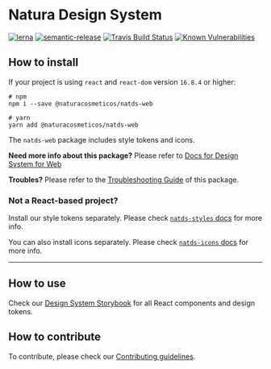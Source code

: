 # Natura Design System

[![lerna](https://img.shields.io/badge/maintained%20with-lerna-cc00ff.svg)](https://lerna.js.org/)
[![semantic-release](https://img.shields.io/badge/%20%20%F0%9F%93%A6%F0%9F%9A%80-semantic--release-e10079.svg)](https://github.com/semantic-release/semantic-release)
[![Travis Build Status](https://travis-ci.org/natura-cosmeticos/natds-js.svg?branch=main)](https://travis-ci.org/natura-cosmeticos/natds-js)
[![Known Vulnerabilities](https://snyk.io/test/github/natura-cosmeticos/natds-js/badge.svg?targetFile=package.json)](https://snyk.io/test/github/natura-cosmeticos/natds-js?targetFile=package.json)

## How to install

If your project is using `react` and `react-dom` version `16.8.4` or higher:


```shell script
# npm
npm i --save @naturacosmeticos/natds-web

# yarn
yarn add @naturacosmeticos/natds-web
```

The `natds-web` package includes style tokens and icons.

**Need more info about this package?** Please refer to [Docs for Design System for Web](./packages/web/README.md)

**Troubles?** Please refer to the [Troubleshooting Guide](./TROUBLESHOOTING.md) of this package.

### Not a React-based project?

Install our style tokens separately. Please check [`natds-styles` docs](./packages/styles/README.md) for more info.

You can also install icons separately. Please check [`natds-icons` docs](./packages/icons/README.md) for more info.

---

## How to use

Check our [Design System Storybook](https://natds-js.netlify.app/) for all React components and design tokens.

## How to contribute

To contribute, please check our [Contributing guidelines](./CONTRIBUTING.md).
